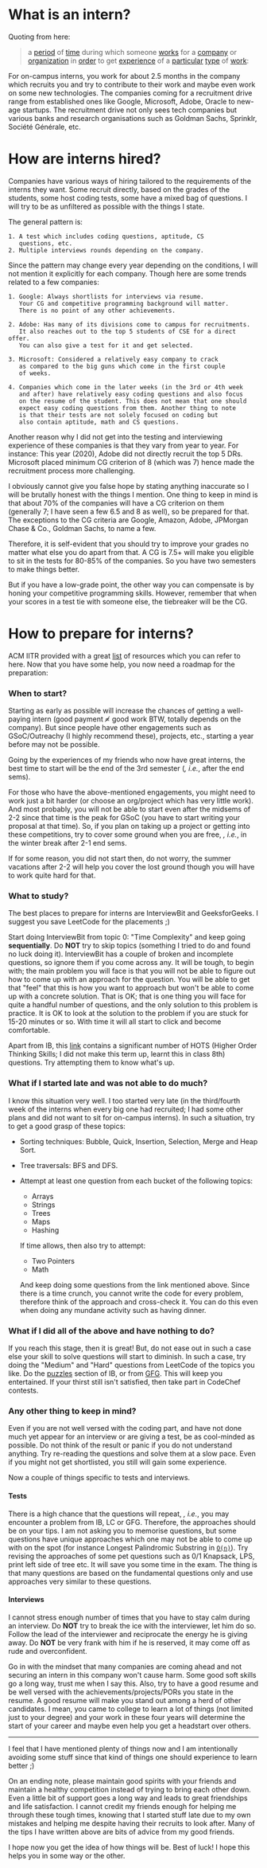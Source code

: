 ﻿# What is an intern?

Quoting from here:

> a [period](https://dictionary.cambridge.org/dictionary/english/period
> "period") of
> [time](https://dictionary.cambridge.org/dictionary/english/time
> "time") during which someone
> [works](https://dictionary.cambridge.org/dictionary/english/works
> "works") for a
> [company](https://dictionary.cambridge.org/dictionary/english/company
> "company") or
> [organization](https://dictionary.cambridge.org/dictionary/english/organization
> "organization") in
> [order](https://dictionary.cambridge.org/dictionary/english/order
> "order") to get
> [experience](https://dictionary.cambridge.org/dictionary/english/experience
> "experience") of a
> [particular](https://dictionary.cambridge.org/dictionary/english/particular
> "particular") 
> [type](https://dictionary.cambridge.org/dictionary/english/type
> "type") of
> [work](https://dictionary.cambridge.org/dictionary/english/work
> "work"):

For on-campus interns, you work for about 2.5 months in the company which recruits you and try to contribute to their work and maybe even work on some new technologies. The companies coming for a recruitment drive range from established ones like Google, Microsoft, Adobe, Oracle to new-age startups. The recruitment drive not only sees tech companies but various banks and research organisations such as Goldman Sachs, Sprinklr, Société Générale, etc.

# How are interns hired?

Companies have various ways of hiring tailored to the requirements of the interns they want. Some recruit directly, based on the grades of the students, some host coding tests, some have a mixed bag of questions. I will try to be as unfiltered as possible with the things I state.

The general pattern is:

	1. A test which includes coding questions, aptitude, CS
	   questions, etc.
	2. Multiple interviews rounds depending on the company.

Since the pattern may change every year depending on the conditions, I will not mention it explicitly for each company. Though here are some trends related to a few companies:

	1. Google: Always shortlists for interviews via resume.
	   Your CG and competitive programming background will matter.
	   There is no point of any other achievements.

	2. Adobe: Has many of its divisions come to campus for recruitments.
	   It also reaches out to the top 5 students of CSE for a direct offer.
	   You can also give a test for it and get selected.
	
	3. Microsoft: Considered a relatively easy company to crack
	   as compared to the big guns which come in the first couple
	   of weeks.
	
	4. Companies which come in the later weeks (in the 3rd or 4th week
	   and after) have relatively easy coding questions and also focus
	   on the resume of the student. This does not mean that one should
	   expect easy coding questions from them. Another thing to note
	   is that their tests are not solely focused on coding but
	   also contain aptitude, math and CS questions.

Another reason why I did not get into the testing and interviewing experience of these companies is that they vary from year to year. For instance:  This year (2020), Adobe did not directly recruit the top 5 DRs. Microsoft placed minimum CG criterion of 8 (which was 7) hence made the recruitment process more challenging.

 I obviously cannot give you false hope by stating anything inaccurate so I will be brutally honest with the things I mention. One thing to keep in mind is that about 70% of the companies will have a CG criterion on them (generally 7; I have seen a few 6.5 and 8 as well), so be prepared for that. The exceptions to the CG criteria are Google, Amazon, Adobe, JPMorgan Chase & Co., Goldman Sachs, to name a few.

Therefore, it is self-evident that you should try to improve your grades no matter what else you do apart from that. A CG is 7.5+ will make you eligible to sit in the tests for 80-85% of the companies. So you have two semesters to make things better.

But if you have a low-grade point, the other way you can compensate is by honing your competitive programming skills. However, remember that when your scores in a test tie with someone else, the tiebreaker will be the CG.

# How to prepare for interns?

ACM IITR provided with a great [list](ACM-IITR-intern.pdf) of resources which you can refer to here. Now that you have some help, you now need a roadmap for the preparation:

### When to start?

Starting as early as possible will increase the chances of getting a well-paying intern (good payment $\not\propto$ good work BTW, totally depends on the company). But since people have other engagements such as GSoC/Outreachy (I highly recommend these), projects, etc., starting a year before may not be possible.

Going by the experiences of my friends who now have great interns, the best time to start will be the end of the 3rd semester (*, i.e.*, after the end sems).

For those who have the above-mentioned engagements, you might need to work just a bit harder (or choose an org/project which has very little work). And most probably, you will not be able to start even after the midsems of 2-2 since that time is the peak for GSoC (you have to start writing your proposal at that time). So, if you plan on taking up a project or getting into these competitions, try to cover some ground when you are free, *, i.e.*, in the winter break after 2-1 end sems.

If for some reason, you did not start then, do not worry, the summer vacations after 2-2 will help you cover the lost ground though you will have to work quite hard for that.

### What to study?

The best places to prepare for interns are InterviewBit and GeeksforGeeks. I suggest you save LeetCode for the placements ;)

Start doing InterviewBit from topic 0: "Time Complexity" and keep going **sequentially**. Do **NOT** try to skip topics (something I tried to do and found no luck doing it). InterviewBit has a couple of broken and incomplete questions, so ignore them if you come across any. It will be tough, to begin with; the main problem you will face is that you will not be able to figure out how to come up with an approach for the question. You will be able to get that "feel" that this is how you want to approach but won't be able to come up with a concrete solution. That is OK; that is one thing you will face for quite a handful number of questions, and the only solution to this problem is practice. It is OK to look at the solution to the problem if you are stuck for 15-20 minutes or so. With time it will all start to click and become comfortable.

Apart from IB, this [link](https://www.geeksforgeeks.org/must-do-coding-questions-for-companies-like-amazon-microsoft-adobe/) contains a significant number of HOTS (Higher Order Thinking Skills; I did not make this term up, learnt this in class 8th) questions. Try attempting them to know what's up.

### What if I started late and was not able to do much?

I know this situation very well. I too started very late (in the third/fourth week of the interns when every big one had recruited; I had some other plans and did not want to sit for on-campus interns). In such a situation, try to get a good grasp of these topics:

- Sorting techniques: Bubble, Quick, Insertion, Selection, Merge and Heap Sort.
- Tree traversals: BFS and DFS.
- Attempt at least one question from each bucket of the following topics:
	- Arrays
	- Strings
	- Trees
	- Maps
	- Hashing
	
	If time allows, then also try to attempt:
	- Two Pointers
	- Math

	And keep doing some questions from the link mentioned above. Since there is a time crunch, you cannot write the code for every problem, therefore think of the approach and cross-check it. You can do this even when doing any mundane activity such as having dinner.

### What if I did all of the above and have nothing to do?

If you reach this stage, then it is great! But, do not ease out in such a case else your skill to solve questions will start to diminish. In such a case, try doing the "Medium" and "Hard" questions from LeetCode of the topics you like. Do the [puzzles](https://www.interviewbit.com/puzzles/) section of IB, or from [GFG](https://www.geeksforgeeks.org/puzzles/). This will keep you entertained. If your thirst still isn't satisfied, then take part in CodeChef contests.

### Any other thing to keep in mind?

Even if you are not well versed with the coding part, and have not done much yet appear for an interview or are giving a test, be as cool-minded as possible. Do not think of the result or panic if you do not understand anything. Try re-reading the questions and solve them at a slow pace. Even if you might not get shortlisted, you still will gain some experience.

Now a couple of things specific to tests and interviews.

#### Tests

There is a high chance that the questions will repeat, *, i.e.*, you may encounter a problem from IB, LC or GFG. Therefore, the approaches should be on your tips. I am not asking you to memorise questions, but some questions have unique approaches which one may not be able to come up with on the spot (for instance Longest Palindromic Substring in [`O(n)`](https://www.geeksforgeeks.org/kmp-algorithm-for-pattern-searching/)).  Try revising the approaches of some pet questions such as 0/1 Knapsack, LPS, print left side of tree etc. It will save you some time in the exam. The thing is that many questions are based on the fundamental questions only and use approaches very similar to these questions.

#### Interviews

I cannot stress enough number of times that you have to stay calm during an interview. Do **NOT** try to break the ice with the interviewer, let him do so. Follow the lead of the interviewer and reciprocate the energy he is giving away. Do **NOT** be very frank with him if he is reserved, it may come off as rude and overconfident.

Go in with the mindset that many companies are coming ahead and not securing an intern in this company won't cause harm. Some good soft skills go a long way, trust me when I say this. Also, try to have a good resume and be well versed with the achievements/projects/PORs you state in the resume. A good resume will make you stand out among a herd of other candidates. I mean, you came to college to learn a lot of things (not limited just to your degree) and your work in these four years will determine the start of your career and maybe even help you get a headstart over others.

---
I feel that I have mentioned plenty of things now and I am intentionally avoiding some stuff since that kind of things one should experience to learn better ;)

On an ending note, please maintain good spirits with your friends and maintain a healthy competition instead of trying to bring each other down. Even a little bit of support goes a long way and leads to great friendships and life satisfaction. I cannot credit my friends enough for helping me through these tough times, knowing that I started stuff late due to my own mistakes and helping me despite having their recruits to look after. Many of the tips I have written above are bits of advice from my good friends.

I hope now you get the idea of how things will be. Best of luck! I hope this helps you in some way or the other.

